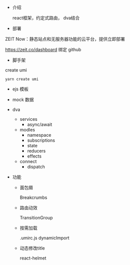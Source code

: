 - 介绍

    react框架，约定式路由， dva结合

- 部署

ZEIT Now：静态站点和无服务器功能的云平台，提供立即部署

https://zeit.co/dashboard 绑定 github

- 脚手架

create umi

`yarn create umi`

- ejs 模板

- mock 数据

- dva 
    - services
        - async/await
    - modles
        - namespace
        - subscriptions
        - state
        - reducers
        - effects
    - connect
        - dispatch

- 功能

    - 面包屑 

        Breakcrumbs

    - 路由动效

        TransitionGroup

    - 按需加载

        .umirc.js dynamicImport

    - 动态修改title

        react-helmet
